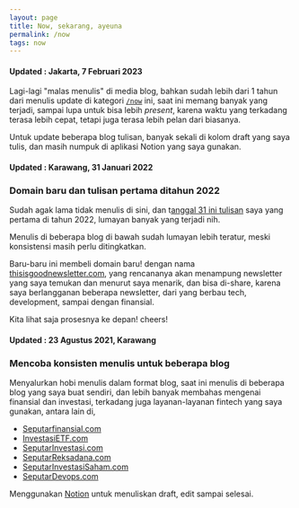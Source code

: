 ```yaml
---
layout: page
title: Now, sekarang, ayeuna
permalink: /now
tags: now
---
```


#### Updated : Jakarta, 7 Februari 2023
Lagi-lagi "malas menulis" di media blog, bahkan sudah lebih dari 1 tahun dari menulis update di kategori [`/now`](/now) ini, saat ini memang banyak yang terjadi, sampai lupa untuk bisa lebih *present*, karena waktu yang terkadang terasa lebih cepat, tetapi juga terasa lebih pelan dari biasanya.

Untuk update beberapa blog tulisan, banyak sekali di kolom draft yang saya tulis, dan masih numpuk di aplikasi Notion yang saya gunakan.

#### Updated : Karawang, 31 Januari 2022

### Domain baru dan tulisan pertama ditahun 2022

Sudah agak lama tidak menulis di sini, dan t[anggal 31 ini tulisan](/2022/01/netlify-plugins-how-to) saya yang pertama di tahun 2022, lumayan banyak yang terjadi nih.

Menulis di beberapa blog di bawah sudah lumayan lebih teratur, meski konsistensi masih perlu ditingkatkan.

Baru-baru ini membeli domain baru! dengan nama [thisisgoodnewsletter.com](https://thisisgoodnewsletter.com), yang rencananya akan menampung newsletter yang saya temukan dan menurut saya menarik, dan bisa di-share, karena saya berlangganan beberapa newsletter, dari yang berbau tech, development, sampai dengan finansial.

Kita lihat saja prosesnya ke depan! cheers!


#### Updated : 23 Agustus 2021, Karawang

### Mencoba konsisten menulis untuk beberapa blog
Menyalurkan hobi menulis dalam format blog, saat ini menulis di beberapa blog yang saya buat sendiri, dan lebih banyak membahas mengenai finansial dan investasi, terkadang juga layanan-layanan fintech yang saya gunakan, antara lain di, 

- [Seputarfinansial.com](https://seputarfinansial.com)
- [InvestasiETF.com](https://investasietf.com)
- [SeputarInvestasi.com](https://seputarinvestasi.com)
- [SeputarReksadana.com](https://seputarreksadana.com)
- [SeputarInvestasiSaham.com](https://seputarinvestasisaham.com)
- [SeputarDevops.com](https://seputardevops.com)

Menggunakan [Notion](https://www.notion.so/) untuk menuliskan draft, edit sampai selesai.